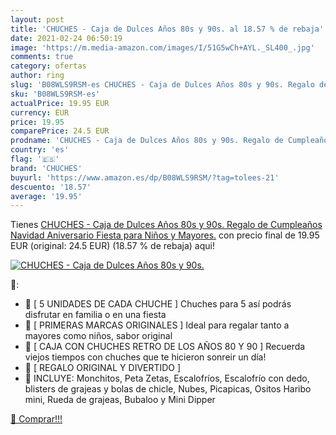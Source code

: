 ```yaml
---
layout: post
title: 'CHUCHES - Caja de Dulces Años 80s y 90s. al 18.57 % de rebaja'
date: 2021-02-24 06:50:19
image: 'https://m.media-amazon.com/images/I/51G5wCh+AYL._SL400_.jpg'
comments: true
category: ofertas
author: ring
slug: 'B08WLS9RSM-es CHUCHES - Caja de Dulces Años 80s y 90s. Regalo de...'
sku: 'B08WLS9RSM-es'
actualPrice: 19.95 EUR
currency: EUR
price: 19.95
comparePrice: 24.5 EUR
prodname: 'CHUCHES - Caja de Dulces Años 80s y 90s. Regalo de Cumpleaños  Navidad  Aniversario  Fiesta para Niños y Mayores.'
country: 'es'
flag: '🇪🇸'
brand: 'CHUCHES'
buyurl: 'https://www.amazon.es/dp/B08WLS9RSM/?tag=tolees-21'
descuento: '18.57'
average: '19.95'
---
```


Tienes [CHUCHES - Caja de Dulces Años 80s y 90s. Regalo de Cumpleaños  Navidad  Aniversario  Fiesta para Niños y Mayores.](https://www.amazon.es/dp/B08WLS9RSM/?tag=tolees-21) con precio final de  19.95 EUR (original: 24.5 EUR) (18.57 %  de rebaja) aqui!

[![CHUCHES - Caja de Dulces Años 80s y 90s.](https://m.media-amazon.com/images/I/51G5wCh+AYL._SL400_.jpg)](https://www.amazon.es/dp/B08WLS9RSM/?tag=tolees-21)

🔎:

- 🍭 [ 5 UNIDADES DE CADA CHUCHE ] Chuches para 5 así podrás disfrutar en familia o en una fiesta
- 🍭 [ PRIMERAS MARCAS ORIGINALES ] Ideal para regalar tanto a mayores como niños, sabor original
- 🍭 [ CAJA CON CHUCHES RETRO DE LOS AÑOS 80 Y 90 ] Recuerda viejos tiempos con chuches que te hicieron sonreir un día!
- 🎁 [ REGALO ORIGINAL Y DIVERTIDO ]
- 🎁 INCLUYE: Monchitos, Peta Zetas, Escalofríos, Escalofrío con dedo, blisters de grajeas y bolas de chicle, Nubes, Picapicas, Ositos Haribo mini, Rueda de grajeas, Bubaloo y Mini Dipper

[🛒 Comprar!!!](https://www.amazon.es/dp/B08WLS9RSM/?tag=tolees-21)
